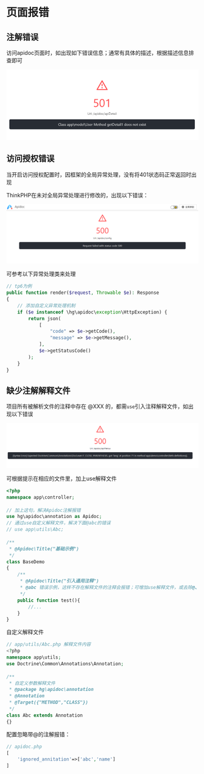 # 页面报错

## 注解错误

访问apidoc页面时，如出现如下错误信息；通常有具体的描述，根据描述信息排查即可

![error-501](/images/error-501.png)


## 访问授权错误

当开启访问授权配置时，因框架的全局异常处理，没有将401状态码正常返回时出现

ThinkPHP在未对全局异常处理进行修改的，出现以下错误：

![error-auth-1](/images/error-auth-1.png)

可参考以下异常处理类来处理

```php
// tp6为例
public function render($request, Throwable $e): Response
{
    // 添加自定义异常处理机制
    if ($e instanceof \hg\apidoc\exception\HttpException) {
        return json(
            [
                "code" => $e->getCode(),
                "message" => $e->getMessage(),
            ],
            $e->getStatusCode()
        );
    }
}
```




## 缺少注解解释文件


项目所有被解析文件的注释中存在 @XXX 的，都需`use`引入注释解释文件，如出现以下错误

![error-500](/images/error-500.png)

可根据提示在相应的文件里，加上use解释文件

```php
<?php
namespace app\controller;

// 加上这句，解决Apidoc注解报错
use hg\apidoc\annotation as Apidoc;
// 通过use自定义解释文件，解决下面@abc的错误
// use app\utils\Abc;

/**
 * @Apidoc\Title("基础示例")
 */
class BaseDemo
{
    /**
     * @Apidoc\Title("引入通用注释")
     * @abc 错误示例，这样不存在解释文件的注释会报错；可增加use解释文件，或去除@、或通过配置忽略（推荐）
     */
    public function test(){
        //...
    }
}
```

自定义解释文件
```php
// app/utils/Abc.php 解释文件内容
<?php
namespace app\utils;
use Doctrine\Common\Annotations\Annotation;

/**
 * 自定义参数解释文件
 * @package hg\apidoc\annotation
 * @Annotation
 * @Target({"METHOD","CLASS"})
 */
class Abc extends Annotation
{}
```

配置忽略带@的注解报错：

```php
// apidoc.php
[
    'ignored_annitation'=>['abc','name']
]
```


